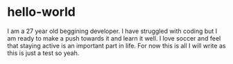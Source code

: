 # hello-world
I am a 27 year old beggining developer. I have struggled with coding but I am ready to make a push towards it and learn it well. I love soccer and feel that staying active is an important part in life. For now this is all I will write as this is just a test so yeah.

